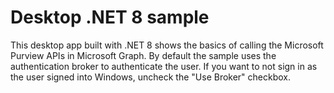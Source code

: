 # Desktop .NET 8 sample

This desktop app built with .NET 8 shows the basics of calling the Microsoft Purview APIs in Microsoft Graph. By default the sample uses the authentication broker to authenticate the user. If you want to not sign in as the user signed into Windows, uncheck the "Use Broker" checkbox.

